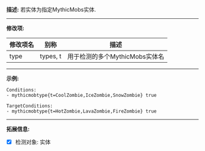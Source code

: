 **描述:** 若实体为指定MythicMobs实体.

---

**修改项:**

| 修改项名  | 别称           | 描述                      |
| --------- | -------------- | ------------------------- |
| type      | types, t | 用于检测的多个MythicMobs实体名 |

---

**示例:**

```
Conditions:
- mythicmobtype{t=CoolZombie,IceZombie,SnowZombie} true
```

```
TargetConditions:
- mythicmobtype{t=HotZombie,LavaZombie,FireZombie} true
```

---

**拓展信息:**

- [x] 检测对象: 实体